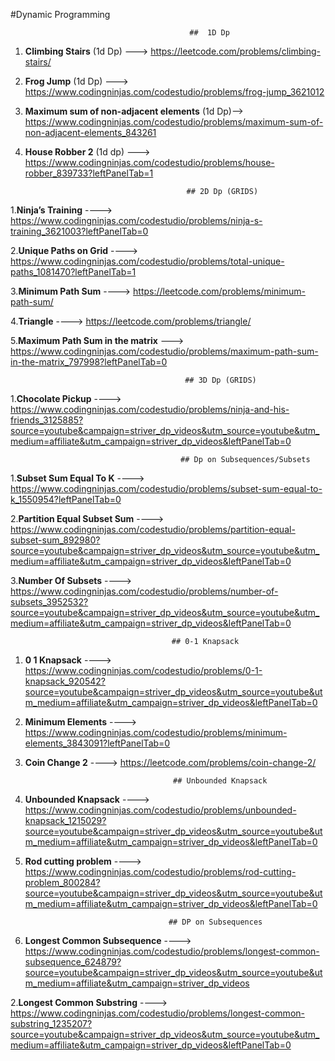 #Dynamic Programming
                                            
                                            
                                            ##  1D Dp
1. **Climbing Stairs** (1d Dp) ---> https://leetcode.com/problems/climbing-stairs/
2. **Frog Jump** (1d Dp) --->  https://www.codingninjas.com/codestudio/problems/frog-jump_3621012
3. **Maximum sum of non-adjacent elements**  (1d Dp)--> https://www.codingninjas.com/codestudio/problems/maximum-sum-of-non-adjacent-elements_843261
4. **House Robber 2** (1d dp) ---> https://www.codingninjas.com/codestudio/problems/house-robber_839733?leftPanelTab=1

            
                                           ## 2D Dp (GRIDS)
1.**Ninja’s Training** ----> https://www.codingninjas.com/codestudio/problems/ninja-s-training_3621003?leftPanelTab=0

2.**Unique Paths on Grid** ----> https://www.codingninjas.com/codestudio/problems/total-unique-paths_1081470?leftPanelTab=1

3.**Minimum Path Sum** ----> https://leetcode.com/problems/minimum-path-sum/

4.**Triangle** ----> https://leetcode.com/problems/triangle/

5.**Maximum Path Sum in the matrix** ---> https://www.codingninjas.com/codestudio/problems/maximum-path-sum-in-the-matrix_797998?leftPanelTab=0


                                           ## 3D Dp (GRIDS)
 
1.**Chocolate Pickup** ----> https://www.codingninjas.com/codestudio/problems/ninja-and-his-friends_3125885?source=youtube&campaign=striver_dp_videos&utm_source=youtube&utm_medium=affiliate&utm_campaign=striver_dp_videos&leftPanelTab=0

                                          ## Dp on Subsequences/Subsets
                                         
 1.**Subset Sum Equal To K** ----> https://www.codingninjas.com/codestudio/problems/subset-sum-equal-to-k_1550954?leftPanelTab=0
 
 2.**Partition Equal Subset Sum** ----> https://www.codingninjas.com/codestudio/problems/partition-equal-subset-sum_892980?source=youtube&campaign=striver_dp_videos&utm_source=youtube&utm_medium=affiliate&utm_campaign=striver_dp_videos&leftPanelTab=0
 
 3.**Number Of Subsets** ----> https://www.codingninjas.com/codestudio/problems/number-of-subsets_3952532?source=youtube&campaign=striver_dp_videos&utm_source=youtube&utm_medium=affiliate&utm_campaign=striver_dp_videos&leftPanelTab=0
 
 
                                        ## 0-1 Knapsack
                                        
1.  **0 1 Knapsack** ----> https://www.codingninjas.com/codestudio/problems/0-1-knapsack_920542?source=youtube&campaign=striver_dp_videos&utm_source=youtube&utm_medium=affiliate&utm_campaign=striver_dp_videos&leftPanelTab=0

2. **Minimum Elements** ----> https://www.codingninjas.com/codestudio/problems/minimum-elements_3843091?leftPanelTab=0

3. **Coin Change 2** ----> https://leetcode.com/problems/coin-change-2/


                                        ## Unbounded Knapsack

1. **Unbounded Knapsack** ----> https://www.codingninjas.com/codestudio/problems/unbounded-knapsack_1215029?source=youtube&campaign=striver_dp_videos&utm_source=youtube&utm_medium=affiliate&utm_campaign=striver_dp_videos&leftPanelTab=0

2. **Rod cutting problem** ----> https://www.codingninjas.com/codestudio/problems/rod-cutting-problem_800284?source=youtube&campaign=striver_dp_videos&utm_source=youtube&utm_medium=affiliate&utm_campaign=striver_dp_videos&leftPanelTab=0

                                        
                                       ## DP on Subsequences
                                       
1. **Longest Common Subsequence** ----> https://www.codingninjas.com/codestudio/problems/longest-common-subsequence_624879?source=youtube&campaign=striver_dp_videos&utm_source=youtube&utm_medium=affiliate&utm_campaign=striver_dp_videos

2.**Longest Common Substring** ----> https://www.codingninjas.com/codestudio/problems/longest-common-substring_1235207?source=youtube&campaign=striver_dp_videos&utm_source=youtube&utm_medium=affiliate&utm_campaign=striver_dp_videos&leftPanelTab=0
